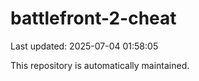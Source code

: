 # battlefront-2-cheat

Last updated: 2025-07-04 01:58:05

This repository is automatically maintained.
